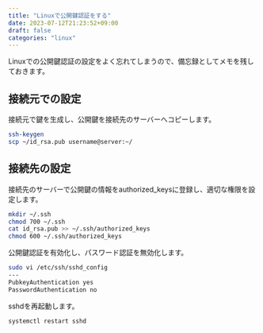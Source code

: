```yaml
---
title: "Linuxで公開鍵認証をする"
date: 2023-07-12T21:23:52+09:00
draft: false
categories: "linux"
---
```


Linuxでの公開鍵認証の設定をよく忘れてしまうので、備忘録としてメモを残しておきます。

## 接続元での設定

接続元で鍵を生成し、公開鍵を接続先のサーバーへコピーします。

```sh
ssh-keygen
scp ~/id_rsa.pub username@server:~/
```

## 接続先の設定

接続先のサーバーで公開鍵の情報をauthorized_keysに登録し、適切な権限を設定します。

```sh
mkdir ~/.ssh
chmod 700 ~/.ssh
cat id_rsa.pub >> ~/.ssh/authorized_keys
chmod 600 ~/.ssh/authorized_keys
 ```

公開鍵認証を有効化し、パスワード認証を無効化します。

```sh
sudo vi /etc/ssh/sshd_config
---
PubkeyAuthentication yes
PasswordAuthentication no
```

sshdを再起動します。

```sh
systemctl restart sshd
```
